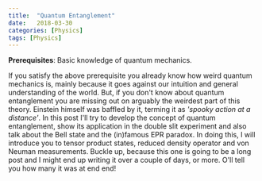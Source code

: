 ```yaml
---
title:  "Quantum Entanglement"
date:   2018-03-30
categories: [Physics]
tags: [Physics]
---
```

                          
**Prerequisites**: Basic knowledge of quantum mechanics.

If you satisfy the above prerequisite you already know how weird quantum mechanics is, mainly because it goes against our intuition and general understanding of the world. But, if you don't know about quantum entanglement you are missing out on arguably the weirdest part of this theory. Einstein himself was baffled by it, terming it as *'spooky action at a distance'*. In this post I'll try to develop the concept of quantum entanglement, show its application in the double slit experiment and also talk about the Bell state and the (in)famous EPR paradox. In doing this, I will introduce you to tensor product states, reduced density operator and von Neuman measurements. Buckle up, because this one is going to be a long post and I might end up writing it over a couple of days, or more. O'll tell you how many it was at end end!

